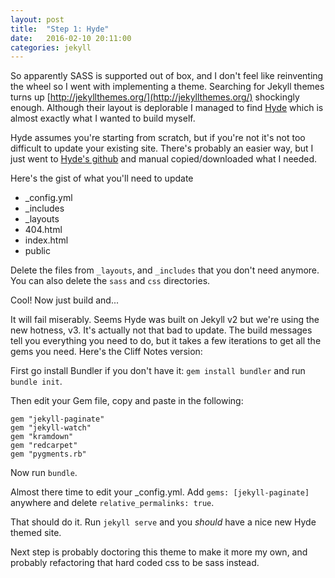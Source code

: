 ```yaml
---
layout: post
title:  "Step 1: Hyde"
date:   2016-02-10 20:11:00
categories: jekyll
---
```

So apparently SASS is supported out of box, and I don't feel like reinventing the wheel so I went with implementing a theme. Searching for Jekyll themes turns up [http://jekyllthemes.org/](http://jekyllthemes.org/) shockingly enough. Although their layout is deplorable I managed to find [Hyde](http://hyde.getpoole.com/) which is almost exactly what I wanted to build myself.

Hyde assumes you're starting from scratch, but if you're not it's not too difficult to update your existing site. There's probably an easier way, but I just went to [Hyde's github](https://github.com/poole/hyde) and manual copied/downloaded what I needed.

Here's the gist of what you'll need to update

 * _config.yml
 * _includes
 * _layouts
 * 404.html
 * index.html
 * public

Delete the files from `_layouts`, and `_includes` that you don't need anymore. You can also delete the `sass` and `css` directories.

Cool! Now just build and...

It will fail miserably. Seems Hyde was built on Jekyll v2 but we're using the new hotness, v3. It's actually not that bad to update. The build messages tell you everything you need to do, but it takes a few iterations to get all the gems you need. Here's the Cliff Notes version:

First go install Bundler if you don't have it: `gem install bundler` and run `bundle init`.

Then edit your Gem file, copy and paste in the following:

    gem "jekyll-paginate"
    gem "jekyll-watch"
    gem "kramdown"
    gem "redcarpet"
    gem "pygments.rb"

Now run `bundle`.

Almost there time to edit your \_config.yml. Add `gems: [jekyll-paginate]` anywhere and delete `relative_permalinks: true`.

That should do it. Run `jekyll serve` and you _should_ have a nice new Hyde themed site.

Next step is probably doctoring this theme to make it more my own, and probably refactoring that hard coded css to be sass instead.
